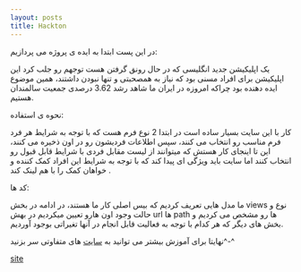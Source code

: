 ```yaml
---
layout: posts
title: Hackton
---
```


در این پست ابتدا به ایده ی پروژه می پردازیم:

یک اپلیکیشن جدید انگلیسی که در حال رونق گرفتن هست توجهم رو جلب کرد این اپلیکیشن برای افراد مسنی بود که نیاز به همصحبتی و تنها نبودن داشتند، همین موضوع ایده دهنده بود چراکه امروزه در ایران ما شاهد رشد 3.62 درصدی جمعیت سالمندان هستیم.

نحوه ی استفاده:

کار با این سایت بسیار ساده است در ابتدا 2 نوع فرم هست که با توجه به شرایط هر فرد فرم مناسب رو انتخاب می کنند، سپس اطلاعات فردیشون رو در اون ذخیره می کنند، این تا اینجای کار هستش که میتوانند از لیست مقابل فردی با شرایط قابل قبول رو انتخاب کنند اما سایت باید ویژگی ای پیدا کند که با توجه به شرایط این افراد کمک کننده و خواهان کمک را با هم لینک کند .

کد ها:

ما مدل هایی تعریف کردیم که بیس اصلی کار ما هستند، در ادامه در بخش views نوع و حالت وجود اون هارو تعیین میکردیم در بهش url ها path ها رو مشخص می کردیم و بخش های دیگر که هر کدام با توجه به فعالیت قابل انجام در آنها تغیراتی بوجود آوردیم.


نهایتا برای آموزش بیشتر می توانید به [سایت](https://www.djangoproject.com/start/) های متفاوتی سر بزنید^-^




[site](https://forms.gle/6XVzShsU74hc4QZ9A)